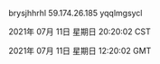 brysjhhrhl 59.174.26.185 yqqlmgsycl

2021年 07月 11日 星期日 20:20:02 CST

2021年 07月 11日 星期日 12:20:02 GMT
